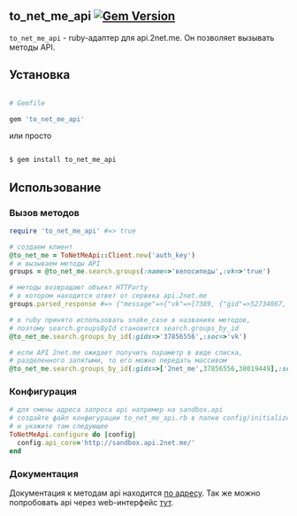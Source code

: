## to_net_me_api [![Gem Version](https://badge.fury.io/rb/to_net_me_api.png)](http://badge.fury.io/rb/to_net_me_api)





`to_net_me_api` - ruby-адаптер для api.2net.me. Он позволяет вызывать методы API.



## Установка



``` ruby

# Gemfile

gem 'to_net_me_api'

```



или просто



``` sh

$ gem install to_net_me_api

```



## Использование



### Вызов методов



``` ruby
require 'to_net_me_api' #=> true

# создаем клиент
@to_net_me = ToNetMeApi::Client.new('auth_key')
# и вызываем методы API
groups = @to_net_me.search.groups(:name=>'велосипеды',:vk=>'true')

# методы возвращают объект HTTParty 
# в котором находится ответ от сервека api.2net.me
groups.parsed_response #=> {"message"=>{"vk"=>[7389, {"gid"=>52734067, "name"=>"Велосипеды"....

# в ruby принято использовать snake_case в названиях методов,
# поэтому search.groupsById становится search.groups_by_id
@to_net_me.search.groups_by_id(:gids=>'37856556',:soc=>'vk')

# если API 2net.me ожидает получить параметр в виде списка,
# разделенного запятыми, то его можно передать массивом
@to_net_me.search.groups_by_id(:gids=>['2net_me',37856556,38019449],:soc=>'vk')
```

### Конфигурация
``` ruby
# для смены адреса запроса api например на sandbox.api
# создайте файл конфигурации to_net_me_api.rb в папке config/initializers 
# и укажите там следующее 
ToNetMeApi.configure do |config|
  config.api_core='http://sandbox.api.2net.me/'
end
```

### Документация

Документация к методам api находится [по адресу](http://api.2net.me/index/info).
Так же можно попробовать api через web-интерфейс [тут](http://api.2net.me/index).

